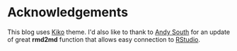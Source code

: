 # Acknowledgements

This blog uses [Kiko]() theme.
I'd also like to thank to [Andy South](http://andysouth.github.io/) for an update of great __rmd2md__ function that allows easy connection to [RStudio](https://www.rstudio.com/).
